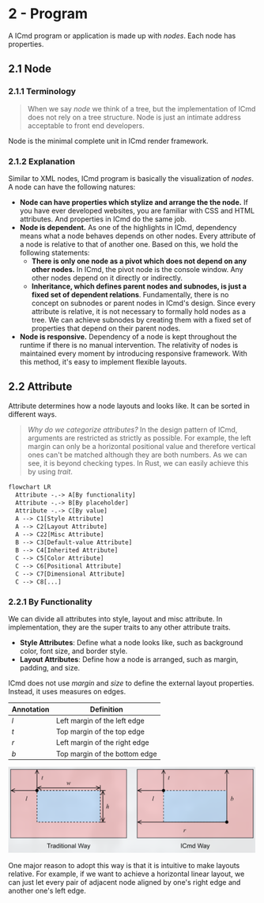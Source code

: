# 2 - Program

A ICmd program or application is made up with _nodes_. Each node has properties.

## 2.1 Node

### 2.1.1 Terminology
> When we say _node_ we think of a tree, but the implementation of ICmd does not rely on a tree structure. Node is just an intimate address acceptable to front end developers.

Node is the minimal complete unit in ICmd render framework.

### 2.1.2 Explanation
Similar to XML nodes, ICmd program is basically the visualization of _nodes_. A node can have the following natures:
- **Node can have properties which stylize and arrange the the node.** If you have ever developed websites, you are familiar with CSS and HTML attributes. And properties in ICmd do the same job.
- **Node is dependent.** As one of the highlights in ICmd, dependency means what a node behaves depends on other nodes. Every attribute of a node is relative to that of another one. Based on this, we hold the following statements:
    - **There is only one node as a pivot which does not depend on any other nodes.** In ICmd, the pivot node is the console window. Any other nodes depend on it directly or indirectly.
    - **Inheritance, which defines parent nodes and subnodes, is just a fixed set of dependent relations**. Fundamentally, there is no concept on subnodes or parent nodes in ICmd's design. Since every attribute is relative, it is not necessary to formally hold nodes as a tree. We can achieve subnodes by creating them with a fixed set of properties that depend on their parent nodes.
- **Node is responsive.** Dependency of a node is kept throughout the runtime if there is no manual intervention. The relativity of nodes is maintained every moment by introducing responsive framework. With this method, it's easy to implement flexible layouts.

## 2.2 Attribute
Attribute determines how a node layouts and looks like. It can be sorted in different ways.

> *Why do we categorize attributes?* In the design pattern of ICmd, arguments are restricted as strictly as possible. For example, the left margin can only be a horizontal positional value and therefore vertical ones can't be matched although they are both numbers. As we can see, it is beyond checking types. In Rust, we can easily achieve this by using *trait*.
```mermaid
flowchart LR
  Attribute -.-> A[By functionality]
  Attribute -.-> B[By placeholder]
  Attribute -.-> C[By value]
  A --> C1[Style Attribute]
  A --> C2[Layout Attribute]
  A --> C22[Misc Attribute]
  B --> C3[Default-value Attribute]
  B --> C4[Inherited Attribute]
  C --> C5[Color Attribute]
  C --> C6[Positional Attribute]
  C --> C7[Dimensional Attribute]
  C --> C8[...]
```

### 2.2.1 By Functionality
We can divide all attributes into style, layout and misc attribute. In implementation, they are the super traits to any other attribute traits.
- **Style Attributes**: Define what a node looks like, such as background color, font size, and border style.
- **Layout Attributes**: Define how a node is arranged, such as margin, padding, and size.

ICmd does not use _margin_ and _size_ to define the external layout properties. Instead, it uses measures on edges.

| Annotation  | Definition |
| ------------- | ------------- |
| $l$  | Left margin of the left edge  |
| $t$  | Top margin of the top edge  |
| $r$  | Left margin of the right edge  |
| $b$  | Top margin of the bottom edge  |

<img src="assets/2.2.1.png" width="500em">
   
One major reason to adopt this way is that it is intuitive to make layouts relative. For example, if we want to achieve a horizontal linear layout, we can just let every pair of adjacent node aligned by one's right edge and another one's left edge.